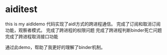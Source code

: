 # aiditest
this is my aidldemo
代码实现了aidl方式的跨进程通信。
完成了订阅和取消订阅功能，观察者模式。
完成了跨进程的权限问题
完成了跨进程判断binder死亡问题
完成了跨进程取消接口功能

通过此demo，帮助了我更好的理解了binder机制。
